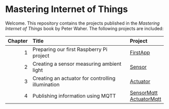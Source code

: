 Mastering Internet of Things
================================

Welcome. This repository contains the projects published in the *Mastering Internet of Things* book by Peter Waher. The following projects are included:

| Chapter | Title                                             | Project                                                   |
|--------:|:--------------------------------------------------|:----------------------------------------------------------|
|       1 | Preparing our first Raspberry Pi project          | [FirstApp](FirstApp)                                      |
|       2 | Creating a sensor measuring ambient light         | [Sensor](Sensor)                                          |
|       3 | Creating an actuator for controlling illumination | [Actuator](Actuator)                                      |
|       4 | Publishing information using MQTT                 | [SensorMqtt](SensorMqtt)<br/>[ActuatorMqtt](ActuatorMqtt) |